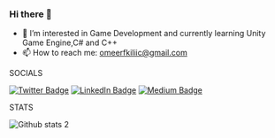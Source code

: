 ### Hi there 👋

- 🌱 I’m interested in Game Development and currently learning Unity Game Engine,C# and C++
- 📫 How to reach me: omeerfkiliic@gmail.com

SOCIALS

[![Twitter Badge](https://img.shields.io/badge/Twitter-1DA1F2?style=for-the-badge&logo=twitter&logoColor=white)](https://twitter.com/omerfkilicc) 
[![LinkedIn Badge](https://img.shields.io/badge/LinkedIn-0077B5?style=for-the-badge&logo=linkedin&logoColor=white)](https://www.linkedin.com/in/%C3%B6mer-faruk-k%C4%B1l%C4%B1%C3%A7-b47072191/)
[![Medium Badge](https://img.shields.io/badge/-Medium-757575?style=flat-quare&labelColor=757575&logo=Medium&logoColor=white&link=link)](https://medium.com/@omerfkilic) 


STATS


![Github stats 2](https://github-readme-stats.vercel.app/api?username=OmerKilicc&show_icons=true&theme=radical)


